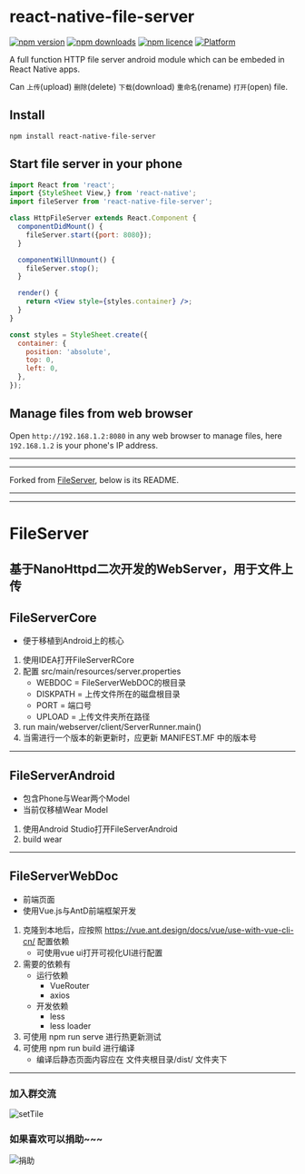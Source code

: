 # react-native-file-server

[![npm version](http://img.shields.io/npm/v/react-native-file-server.svg?style=flat-square)](https://npmjs.org/package/react-native-file-server "View this project on npm")
[![npm downloads](http://img.shields.io/npm/dm/react-native-file-server.svg?style=flat-square)](https://npmjs.org/package/react-native-file-server "View this project on npm")
[![npm licence](http://img.shields.io/npm/l/react-native-file-server.svg?style=flat-square)](https://npmjs.org/package/react-native-file-server "View this project on npm")
[![Platform](https://img.shields.io/badge/platform-android-989898.svg?style=flat-square)](https://npmjs.org/package/react-native-file-server "View this project on npm")

A full function HTTP file server android module which can be embeded in React Native apps.

Can `上传`(upload) `删除`(delete) `下载`(download) `重命名`(rename) `打开`(open) file.

## Install

```shell
npm install react-native-file-server
```

## Start file server in your phone

```jsx
import React from 'react';
import {StyleSheet View,} from 'react-native';
import fileServer from 'react-native-file-server';

class HttpFileServer extends React.Component {
  componentDidMount() {
    fileServer.start({port: 8080});
  }

  componentWillUnmount() {
    fileServer.stop();
  }

  render() {
    return <View style={styles.container} />;
  }
}

const styles = StyleSheet.create({
  container: {
    position: 'absolute',
    top: 0,
    left: 0,
  },
});
```

## Manage files from web browser
Open `http://192.168.1.2:8080` in any web browser to manage files, here `192.168.1.2` is your phone's IP address.

---

---

Forked from [FileServer](https://github.com/lzjyzq2/FileServer), below is its README.

---

---

# FileServer
基于NanoHttpd二次开发的WebServer，用于文件上传
---
## FileServerCore
- 便于移植到Android上的核心
1. 使用IDEA打开FileServerRCore
2. 配置 src/main/resources/server.properties
    - WEBDOC = FileServerWebDOC的根目录
    - DISKPATH = 上传文件所在的磁盘根目录
    - PORT = 端口号
    - UPLOAD = 上传文件夹所在路径
3. run main/webserver/client/ServerRunner.main()
4. 当需进行一个版本的新更新时，应更新 MANIFEST.MF 中的版本号
---
## FileServerAndroid
- 包含Phone与Wear两个Model
- 当前仅移植Wear Model
1. 使用Android Studio打开FileServerAndroid
2. build wear
---
## FileServerWebDoc
- 前端页面
- 使用Vue.js与AntD前端框架开发
1. 克隆到本地后，应按照 https://vue.ant.design/docs/vue/use-with-vue-cli-cn/ 配置依赖
    - 可使用vue ui打开可视化UI进行配置
2. 需要的依赖有
    - 运行依赖
        - VueRouter
        - axios
    - 开发依赖
        - less
        - less loader
3. 可使用 npm run serve 进行热更新测试
4. 可使用 npm run build 进行编译
    - 编译后静态页面内容应在 文件夹根目录/dist/ 文件夹下
---
### 加入群交流
![setTile](https://raw.githubusercontent.com/lzjyzq2/FileServer/master/fileserverwebdoc/src/assets/joinQR.jpg)

### 如果喜欢可以捐助~~~
![捐助](https://raw.githubusercontent.com/lzjyzq2/FileServer/master/fileserverwebdoc/src/assets/jz.png)
